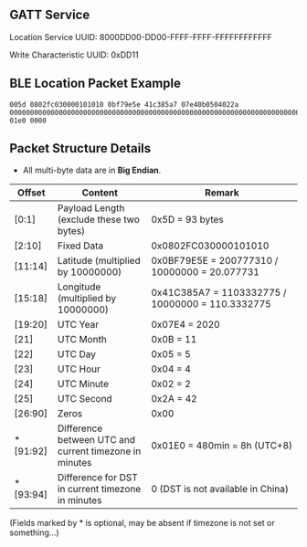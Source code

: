 ## GATT Service

Location Service UUID: 8000DD00-DD00-FFFF-FFFF-FFFFFFFFFFFF

Write Characteristic UUID: 0xDD11

## BLE Location Packet Example

    005d 0802fc030000101010 0bf79e5e 41c385a7 07e40b0504022a 0000000000000000000000000000000000000000000000000000000000000000000000000000000000000000000000000000000000000000000000000000000000 01e0 0000

## Packet Structure Details
* All multi-byte data are in **Big Endian**.

|Offset|Content|Remark|
|-|-|-|
|[0:1]|Payload Length (exclude these two bytes)|0x5D = 93 bytes|
|[2:10]|Fixed Data|0x0802FC030000101010|
|[11:14]|Latitude (multiplied by 10000000)|0x0BF79E5E = 200777310 / 10000000 = 20.077731|
|[15:18]|Longitude (multiplied by 10000000)|0x41C385A7 = 1103332775 / 10000000 = 110.3332775|
|[19:20]|UTC Year|0x07E4 = 2020|
|[21]|UTC Month|0x0B = 11|
|[22]|UTC Day|0x05 = 5|
|[23]|UTC Hour|0x04 = 4|
|[24]|UTC Minute|0x02 = 2|
|[25]|UTC Second|0x2A = 42|
|[26:90]|Zeros|0x00|
|*[91:92]|Difference between UTC and current timezone in minutes| 0x01E0 = 480min = 8h (UTC+8)|
|*[93:94]|Difference for DST in current timezone in minutes|0 (DST is not available in China)|

(Fields marked by \* is optional, may be absent if timezone is not set or something...)
